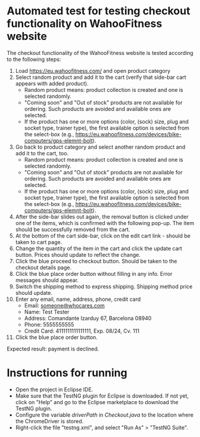 # Automated test for testing checkout functionality on WahooFitness website #

The checkout functionality of the WahooFitness website is tested according to the following steps:

1. Load https://eu.wahoofitness.com/ and open product category
2. Select random product and add it to the cart (verify that side-bar cart appears with added product).
    - Random product means: product collection is created and one is selected randomly.
    - "Coming soon" and "Out of stock" products are not available for ordering. Such products are avoided and available ones are selected.
    - If the product has one or more options (color, (sock) size, plug and socket type, trainer type), the first available option is selected from the select-box (e.g., https://eu.wahoofitness.com/devices/bike-computers/gps-elemnt-bolt).
3. Go back to product category and select another random product and add it to the cart, too.
    - Random product means: product collection is created and one is selected randomly.
    - "Coming soon" and "Out of stock" products are not available for ordering. Such products are avoided and available ones are selected.
    - If the product has one or more options (color, (sock) size, plug and socket type, trainer type), the first available option is selected from the select-box (e.g., https://eu.wahoofitness.com/devices/bike-computers/gps-elemnt-bolt).
4. After the side-bar slides out again, the removal button is clicked under one of the items, which is confirmed with the following pop-up. The item should be successfully removed from the cart.
5. At the bottom of the cart side-bar, click on the edit cart link - should be taken to cart page.
6. Change the quantity of the item in the cart and click the update cart button. Prices should update to reflect the change.
7. Click the blue proceed to checkout button. Should be taken to the checkout details page.
8. Click the blue place order button without filling in any info. Error messages should appear.
9. Switch the shipping method to express shipping. Shipping method price should update.
10. Enter any email, name, address, phone, credit card
    - Email: someone@whocares.com
    - Name: Test Tester
    - Address: Comandante Izarduy 67, Barcelona  08940
    - Phone: 5555555555
    - Credit Card: 4111111111111111, Exp. 08/24, Cv. 111
11. Click the blue place order button.

Expected result: payment is declined.


# Instructions for running #

+ Open the project in Eclipse IDE.
+ Make sure that the TestNG plugin for Eclipse is downloaded. If not yet, click on "Help" and go to the Eclipse marketplace to download the TestNG plugin.
+ Configure the variable *driverPath* in *Checkout.java* to the location where the ChromeDriver is stored.
+ Right-click the file "testng.xml", and select "Run As" > "TestNG Suite".